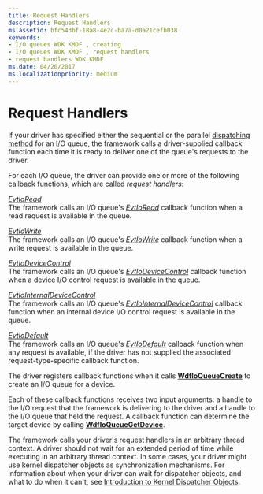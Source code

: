 ```yaml
---
title: Request Handlers
description: Request Handlers
ms.assetid: bfc543bf-18a8-4e2c-ba7a-d0a21cefb038
keywords:
- I/O queues WDK KMDF , creating
- I/O queues WDK KMDF , request handlers
- request handlers WDK KMDF
ms.date: 04/20/2017
ms.localizationpriority: medium
---
```


# Request Handlers





If your driver has specified either the sequential or the parallel [dispatching method](dispatching-methods-for-i-o-requests.md) for an I/O queue, the framework calls a driver-supplied callback function each time it is ready to deliver one of the queue's requests to the driver.

For each I/O queue, the driver can provide one or more of the following callback functions, which are called *request handlers*:

<a href="" id="evtioread"></a>[*EvtIoRead*](https://docs.microsoft.com/windows-hardware/drivers/ddi/wdfio/nc-wdfio-evt_wdf_io_queue_io_read)  
The framework calls an I/O queue's [*EvtIoRead*](https://docs.microsoft.com/windows-hardware/drivers/ddi/wdfio/nc-wdfio-evt_wdf_io_queue_io_read) callback function when a read request is available in the queue.

<a href="" id="evtiowrite"></a>[*EvtIoWrite*](https://docs.microsoft.com/windows-hardware/drivers/ddi/wdfio/nc-wdfio-evt_wdf_io_queue_io_write)  
The framework calls an I/O queue's [*EvtIoWrite*](https://docs.microsoft.com/windows-hardware/drivers/ddi/wdfio/nc-wdfio-evt_wdf_io_queue_io_write) callback function when a write request is available in the queue.

<a href="" id="evtiodevicecontrol"></a>[*EvtIoDeviceControl*](https://docs.microsoft.com/windows-hardware/drivers/ddi/wdfio/nc-wdfio-evt_wdf_io_queue_io_device_control)  
The framework calls an I/O queue's [*EvtIoDeviceControl*](https://docs.microsoft.com/windows-hardware/drivers/ddi/wdfio/nc-wdfio-evt_wdf_io_queue_io_device_control) callback function when a device I/O control request is available in the queue.

<a href="" id="evtiointernaldevicecontrol"></a>[*EvtIoInternalDeviceControl*](https://docs.microsoft.com/windows-hardware/drivers/ddi/wdfio/nc-wdfio-evt_wdf_io_queue_io_internal_device_control)  
The framework calls an I/O queue's [*EvtIoInternalDeviceControl*](https://docs.microsoft.com/windows-hardware/drivers/ddi/wdfio/nc-wdfio-evt_wdf_io_queue_io_internal_device_control) callback function when an internal device I/O control request is available in the queue.

<a href="" id="evtiodefault"></a>[*EvtIoDefault*](https://docs.microsoft.com/windows-hardware/drivers/ddi/wdfio/nc-wdfio-evt_wdf_io_queue_io_default)  
The framework calls an I/O queue's [*EvtIoDefault*](https://docs.microsoft.com/windows-hardware/drivers/ddi/wdfio/nc-wdfio-evt_wdf_io_queue_io_default) callback function when any request is available, if the driver has not supplied the associated request-type-specific callback function.

The driver registers callback functions when it calls [**WdfIoQueueCreate**](https://docs.microsoft.com/windows-hardware/drivers/ddi/wdfio/nf-wdfio-wdfioqueuecreate) to create an I/O queue for a device.

Each of these callback functions receives two input arguments: a handle to the I/O request that the framework is delivering to the driver and a handle to the I/O queue that held the request. A callback function can determine the target device by calling [**WdfIoQueueGetDevice**](https://docs.microsoft.com/windows-hardware/drivers/ddi/wdfio/nf-wdfio-wdfioqueuegetdevice).

The framework calls your driver's request handlers in an arbitrary thread context. A driver should not wait for an extended period of time while executing in an arbitrary thread context. In some cases, your driver might use kernel dispatcher objects as synchronization mechanisms. For information about when your driver can wait for dispatcher objects, and what to do when it can't, see [Introduction to Kernel Dispatcher Objects](https://docs.microsoft.com/windows-hardware/drivers/kernel/introduction-to-kernel-dispatcher-objects).

 

 





